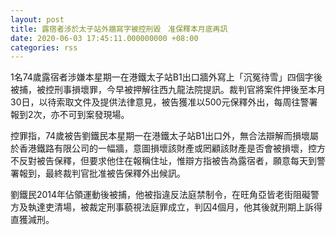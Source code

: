 ```yaml
---
layout: post
title: 露宿者涉於太子站外牆寫字被控刑毀　准保釋本月底再訊
date: 2020-06-03 17:45:11.000000000 +08:00
categories: rss
---
```


1名74歲露宿者涉嫌本星期一在港鐵太子站B1出口牆外寫上「沉冤待雪」四個字後被捕，被控刑事損壞罪，今早被押解往西九龍法院提訊。裁判官將案件押後至本月30日，以待索取文件及提供法律意見，被告獲准以500元保釋外出，每周往警署報到2次，亦不可到案發現場。

控罪指，74歲被告劉鐵民本星期一在港鐵太子站B1出口外，無合法辯解而損壞屬於香港鐵路有限公司的一幅牆，意圖損壞該財產或罔顧該財產是否會被損壞，控方不反對被告保釋，但要求他住在報稱住址，惟辯方指被告為露宿者，願意每天到警署報到，最終裁判官批准被告保釋外出候訊。

劉鐵民2014年佔領運動後被捕，他被指違反法庭禁制令，在旺角亞皆老街阻礙警方及執達吏清場，被裁定刑事藐視法庭罪成立，判囚4個月，他其後就刑期上訴得直獲減刑。
